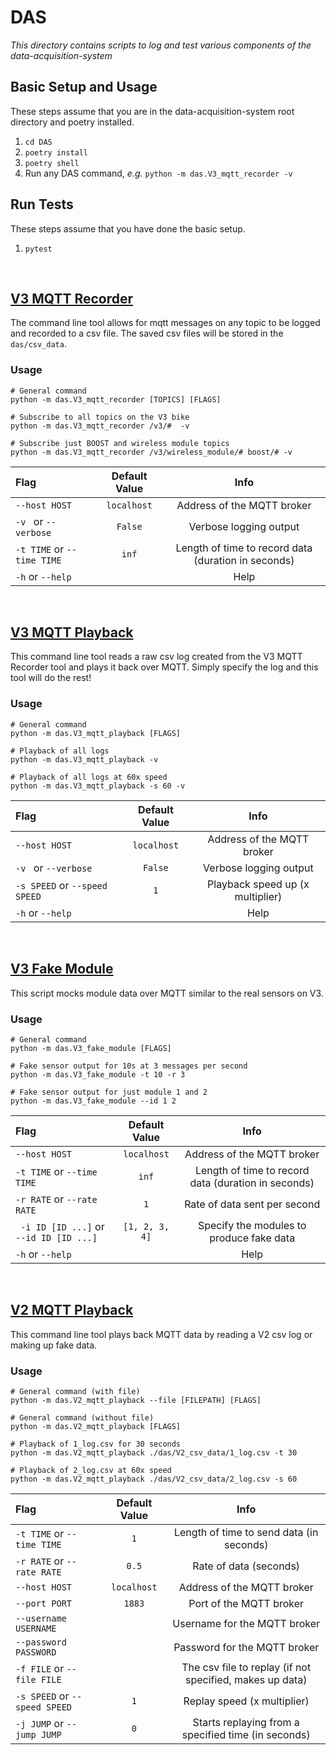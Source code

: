 # DAS

*This directory contains scripts to log and test various components of the data-acquisition-system*



## Basic Setup and Usage
These steps assume that you are in the data-acquisition-system root directory and poetry installed.
1. `cd DAS`
2. `poetry install`
3. `poetry shell`
4. Run any DAS command, _e.g._ `python -m das.V3_mqtt_recorder -v`

## Run Tests
These steps assume that you have done the basic setup.
1. `pytest`

<br/>

## [V3 MQTT Recorder](/DAS/das/V3_mqtt_recorder.py)
The command line tool allows for mqtt messages on any topic to be logged and recorded to a csv file. The saved csv files will be stored in the `das/csv_data`. 

### Usage
```
# General command
python -m das.V3_mqtt_recorder [TOPICS] [FLAGS]

# Subscribe to all topics on the V3 bike
python -m das.V3_mqtt_recorder /v3/#  -v

# Subscribe just BOOST and wireless module topics
python -m das.V3_mqtt_recorder /v3/wireless_module/# boost/# -v
```

| Flag                       | Default Value |                        Info                         |
| :------------------------- | :-----------: | :-------------------------------------------------: |
| `--host HOST`              |  `localhost`  |             Address of the MQTT broker              |
| `-v ` or `--verbose`       |    `False`    |               Verbose logging output                |
| `-t TIME` or `--time TIME` |     `inf`     | Length of time to record data (duration in seconds) |
| `-h` or `--help`           |               |                        Help                         |

<br/>

## [V3 MQTT Playback](/DAS/das/V3_mqtt_playback.py)
This command line tool reads a raw csv log created from the V3 MQTT Recorder tool and plays it back over MQTT. Simply specify the log and this tool will do the rest!

### Usage
```
# General command
python -m das.V3_mqtt_playback [FLAGS]

# Playback of all logs
python -m das.V3_mqtt_playback -v

# Playback of all logs at 60x speed 
python -m das.V3_mqtt_playback -s 60 -v
```

| Flag                          | Default Value |               Info               |
| :---------------------------- | :-----------: | :------------------------------: |
| `--host HOST`                 |  `localhost`  |    Address of the MQTT broker    |
| `-v ` or `--verbose`          |    `False`    |      Verbose logging output      |
| `-s SPEED` or `--speed SPEED` |      `1`      | Playback speed up (x multiplier) |
| `-h` or `--help`              |               |               Help               |

<br/>

## [V3 Fake Module](/DAS/das/V3_fake_module.py)
This script mocks module data over MQTT similar to the real sensors on V3.

### Usage
```
# General command
python -m das.V3_fake_module [FLAGS]

# Fake sensor output for 10s at 3 messages per second
python -m das.V3_fake_module -t 10 -r 3

# Fake sensor output for just module 1 and 2
python -m das.V3_fake_module --id 1 2
```

| Flag                                    | Default Value  |                        Info                         |
| :-------------------------------------- | :------------: | :-------------------------------------------------: |
| `--host HOST`                           |  `localhost`   |             Address of the MQTT broker              |
| `-t TIME` or `--time TIME`              |     `inf`      | Length of time to record data (duration in seconds) |
| `-r RATE` or `--rate RATE`              |      `1`       |            Rate of data sent per second             |
| ` -i ID [ID ...]` or `--id ID [ID ...]` | `[1, 2, 3, 4]` |      Specify the modules to produce fake data       |
| `-h` or `--help`                        |                |                        Help                         |

<br/>

## [V2 MQTT Playback](/DAS/das/V2_mqtt_playback.py)
This command line tool plays back MQTT data by reading a V2 csv log or making up fake data.

### Usage
```
# General command (with file)
python -m das.V2_mqtt_playback --file [FILEPATH] [FLAGS]

# General command (without file)
python -m das.V2_mqtt_playback [FLAGS]

# Playback of 1_log.csv for 30 seconds
python -m das.V2_mqtt_playback ./das/V2_csv_data/1_log.csv -t 30

# Playback of 2_log.csv at 60x speed 
python -m das.V2_mqtt_playback ./das/V2_csv_data/2_log.csv -s 60 
```

| Flag                          | Default Value |                           Info                           |
| :---------------------------- | :-----------: | :------------------------------------------------------: |
| `-t TIME` or `--time TIME`    |      `1`      |         Length of time to send data (in seconds)         |
| `-r RATE` or `--rate RATE`    |     `0.5`     |                  Rate of data (seconds)                  |
| `--host HOST`                 |  `localhost`  |                Address of the MQTT broker                |
| `--port PORT`                 |    `1883`     |                 Port of the MQTT broker                  |
| `--username USERNAME`         |               |               Username for the MQTT broker               |
| `--password PASSWORD`         |               |               Password for the MQTT broker               |
| `-f FILE` or `--file FILE`    |               | The csv file to replay (if not specified, makes up data) |
| `-s SPEED` or `--speed SPEED` |      `1`      |               Replay speed (x multiplier)                |
| `-j JUMP` or `--jump JUMP`    |      `0`      |   Starts replaying from a specified time (in seconds)    |


